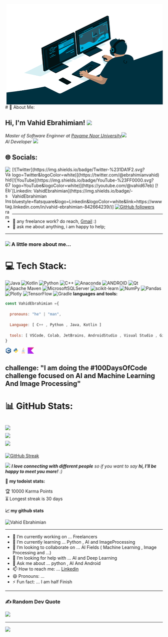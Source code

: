 <img align="right" alt="GIF" src="https://github.com/Vahid67eb/Vahid67eb/blob/fda701954711c17cc39366f4d15dc1f9e1ac2370/code.gif?raw=true" width="500" height="320" />
# 💫 About Me:
<h2> Hi, I'm Vahid Ebrahimian! <img src="https://media.giphy.com/media/mGcNjsfWAjY5AEZNw6/giphy.gif" width="50"></h2>
<p><em>Master of Software Enginner at <a href="http://pnu.ac.ir/portal/home/">Payame Noor University</a><img src="https://media.giphy.com/media/fYSnHlufseco8Fh93Z/giphy.gif" width="30"></br>AI Developer <img src="https://media.giphy.com/media/WUlplcMpOCEmTGBtBW/giphy.gif" width="30"> 
</em></p>

## 🌐 Socials:

<a href="https://www.instagram.com/Vahid67Eb/">
  <img align="left" alt="Vahid67Eb's Instagram" width="22px" src="https://raw.githubusercontent.com/hussainweb/hussainweb/main/icons/instagram.png" />
</a>
[![Twitter](https://img.shields.io/badge/Twitter-%231DA1F2.svg?logo=Twitter&logoColor=white)](https://twitter.com/@ebrahimianvahid) [![YouTube](https://img.shields.io/badge/YouTube-%23FF0000.svg?logo=YouTube&logoColor=white)](https://youtube.com/@vahid67eb) 
[![Linkedin: VahidEbrahimian](https://img.shields.io/badge/-VahidEbrahimian bluestyle=flatsquare&logo=Linkedin&logoColor=white&link=https://www.linkedin.com/in/vahid-ebrahimian-842664239/)]
<a href="https://github.com/vahid67eb">
  <img src="https://img.shields.io/github/followers/vahid67eb?style=social&logo=github" alt="GitHub followers">
</a>

---
- 💼 any freelance work? do reach, [Gmail](Vahid67Ebrahimian@gmail.com) :)
- 💬 ask me about anything, i am happy to help;
---

### <img src="https://media.giphy.com/media/VgCDAzcKvsR6OM0uWg/giphy.gif" width="50"> A little more about me...  

# 💻 Tech Stack:
![Java](https://img.shields.io/badge/java-%23ED8B00.svg?style=for-the-badge&logo=java&logoColor=white) ![Kotlin](https://img.shields.io/badge/kotlin-%230095D5.svg?style=for-the-badge&logo=kotlin&logoColor=white) ![Python](https://img.shields.io/badge/python-3670A0?style=for-the-badge&logo=python&logoColor=ffdd54) ![C++](https://img.shields.io/badge/c++-%2300599C.svg?style=for-the-badge&logo=c%2B%2B&logoColor=white) ![Anaconda](https://img.shields.io/badge/Anaconda-%2344A833.svg?style=for-the-badge&logo=anaconda&logoColor=white) ![ANDROID](https://img.shields.io/badge/android-%2320232a.svg?style=for-the-badge&logo=android&logoColor=%a4c639) ![Qt](https://img.shields.io/badge/Qt-%23217346.svg?style=for-the-badge&logo=Qt&logoColor=white) ![Apache Maven](https://img.shields.io/badge/Apache%20Maven-C71A36?style=for-the-badge&logo=Apache%20Maven&logoColor=white) ![MicrosoftSQLServer](https://img.shields.io/badge/Microsoft%20SQL%20Sever-CC2927?style=for-the-badge&logo=microsoft%20sql%20server&logoColor=white) ![scikit-learn](https://img.shields.io/badge/scikit--learn-%23F7931E.svg?style=for-the-badge&logo=scikit-learn&logoColor=white) ![NumPy](https://img.shields.io/badge/numpy-%23013243.svg?style=for-the-badge&logo=numpy&logoColor=white) ![Pandas](https://img.shields.io/badge/pandas-%23150458.svg?style=for-the-badge&logo=pandas&logoColor=white) ![Plotly](https://img.shields.io/badge/Plotly-%233F4F75.svg?style=for-the-badge&logo=plotly&logoColor=white) ![TensorFlow](https://img.shields.io/badge/TensorFlow-%23FF6F00.svg?style=for-the-badge&logo=TensorFlow&logoColor=white) ![Gradle](https://img.shields.io/badge/Gradle-02303A.svg?style=for-the-badge&logo=Gradle&logoColor=white)
**languages and tools:**

```javascript
const VahidEbrahimian ={

  pronouns: "he" | "man",

  Language: [ C++ , Python , Java, Kotlin ]

  tools: [ VSCode, Colab, JetBrains, AndroidStudio , Visual Studio , Git ]
}
```
<code><img height="20" 	src="https://raw.githubusercontent.com/github/explore/80688e429a7d4ef2fca1e82350fe8e3517d3494d/topics/cpp/cpp.png"></code>
<code><img height="20" 
src="https://raw.githubusercontent.com/github/explore/80688e429a7d4ef2fca1e82350fe8e3517d3494d/topics/python/python.png"></code> 
<code><img height="20" src="https://raw.githubusercontent.com/github/explore/80688e429a7d4ef2fca1e82350fe8e3517d3494d/topics/java/java.png"></code>
<code><img height="20"  src="https://raw.githubusercontent.com/github/explore/80688e429a7d4ef2fca1e82350fe8e3517d3494d/topics/kotlin/kotlin.png"></code>

 challenge: "I am doing the #100DaysOfCode challenge focused on AI and Machine Learning And Image Processing"
 ---
# 📊 GitHub Stats:
![](https://github-readme-stats.vercel.app/api?username=vahid67eb&theme=dark&hide_border=false&include_all_commits=false&count_private=false)<br/>
![](https://github-readme-streak-stats.herokuapp.com/?user=vahid67eb&theme=dark&hide_border=false)<br/>
![](https://github-readme-stats.vercel.app/api/top-langs/?username=vahid67eb&theme=dark&hide_border=false&include_all_commits=false&count_private=false&layout=compact)
---
[![GitHub Streak](http://github-readme-streak-stats.herokuapp.com?user=Vahid67Eb&theme=dark&hide_border=true)](https://git.io/streak-stats)


<img src="https://media.giphy.com/media/LnQjpWaON8nhr21vNW/giphy.gif" width="60"> <em><b>I love connecting with different people</b> so if you want to say <b>hi, I'll be happy to meet you more!</b> :)</em>

🚧 **my todoist stats:**

<!-- TODO-IST:START -->
🏆  10000 Karma Points                
⏳  Longest streak is 30 days
<!-- TODO-IST:END -->


**📈 my github stats**

![Vahid Ebrahimian](https://github-readme-stats.vercel.app/api?username=Vahid67Eb&show_icons=true&theme=shades-of-purple)	

---
- 🔭 I’m currently working on ... Freelancers
- 🌱 I’m currently learning ... Python , AI and ImageProcessing
- 👯 I’m looking to collaborate on ... AI Fields ( Machine Learning , Image Processing and ...)
- 🤔 I’m looking for help with ... AI and Deep Learning
- 💬 Ask me about ... python , AI And Android
- 📫 How to reach me: ... [Linkedin](https://www.linkedin.com/in/vahid-ebrahimian-842664239/)
- 😄 Pronouns: ...
- ⚡ Fun fact: ... I am half Finish

---

### ✍️ Random Dev Quote
![](https://quotes-github-readme.vercel.app/api?type=horizontal&theme=radical)

---
[![](https://visitcount.itsvg.in/api?id=vahid67eb&icon=1&color=1)](https://visitcount.itsvg.in)

